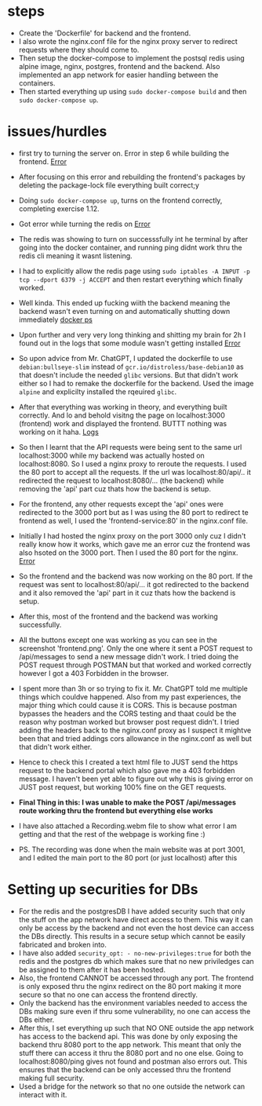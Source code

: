 # steps
- Create the 'Dockerfile' for backend and the frontend.
- I also wrote the nginx.conf file for the nginx proxy server to redirect requests where they should come to. 
- Then setup the docker-compose to implement the postsql redis using  alpine image, nginx, postgres, frontend and the backend. Also implemented an app network for easier handling between the containers.
- Then started everything up using `sudo docker-compose build` and then `sudo docker-compose up`.

# issues/hurdles
- first try to turning the server on. Error in step 6 while building the frontend. [Error](https://pastebin.com/raw/Zns7r0uA)
- After focusing on this error and rebuilding the frontend's packages by deleting the package-lock file everything built correct;y
- Doing `sudo docker-compose up`, turns on the frontend correctly, completing exercise 1.12.
- Got error while turning the redis on [Error](https://pastebin.com/raw/yeApkV2M)
- The redis was showing to turn on successsfully int he terminal by after going into the docker container, and running ping didnt work thru the redis cli meaning it wasnt listening.
- I had to explicitly allow the redis page using `sudo iptables -A INPUT -p tcp --dport 6379 -j ACCEPT` and then restart everything which finally worked.
- Well kinda. This ended up fucking wiith the backend meaning the backend wasn't even turning on and automatically shutting down immediately [docker ps](https://pastebin.com/raw/bAcLXgxx)
- Upon further and very very long thinking and shitting my brain for 2h I found out in the logs that some module wasn't getting installed [Error](https://pastebin.com/raw/CbQbzfpy)
- So upon advice from Mr. ChatGPT, I updated the dockerfile to use `debian:bullseye-slim` instead of `gcr.io/distroless/base-debian10` as that doesn't include the needed `glibc` versions. But that didn't work either so I had to remake the dockerfile for the backend. Used the image `alpine` and explicilty installed the rqeuired `glibc`.
- After that everything was working in theory, and everything built correctly. And lo and behold visitng the page on localhost:3000 (frontend) work and displayed the frontend. BUTTT nothing was working on it haha. [Logs](https://pastebin.com/raw/PV10FT5K)
- So then I learnt that the API requests were being sent to the same url localhost:3000 while my backend was actually hosted on localhost:8080. So I used a nginx proxy to reroute the requests. I used the 80 port to accept all the requests. If the url was localhost:80/api/.. it redirected the request to localhost:8080/... (the backend) while removing the 'api' part cuz thats how the backend is setup.
- For the frontend, any other requests except the 'api' ones were redirected to the 3000 port but as I was using the 80 port to redirect te frontend as well, I used the 'frontend-service:80' in the nginx.conf file.
- Initially I had hosted the nginx proxy on the port 3000 only cuz I didn't really know how it works, which gave me an error cuz the frontend was also hsoted on the 3000 port. Then I used the 80 port for the nginx. [Error](https://pastebin.com/raw/A1d2dcsn)
- So the frontend and the backend was now working on the 80 port. If the request was sent to localhost:80/api/... it got redirected to the backend and it also removed the 'api' part in it cuz thats how the backend is setup.

- After this, most of the frontend and the backend was working successfully. 
- All the buttons except one was working as you can see in the screenshot 'frontend.png'. Only the one where it sent a POST request to /api/messages to send a new message didn't work. I tried doing the POST request through POSTMAN but that worked and worked correctly however I got a 403 Forbidden in the browser.
- I spent more than 3h or so trying to fix it. Mr. ChatGPT told me multiple things which couldve happened. Also from my past experiences, the major thing which could cause it is CORS. This is because postman bypasses the headers and the CORS testing and thaat could be the reason why postman worked but browser post request didn't. I tried adding the headers back to the nginx.conf proxy as I suspect it mightve been that and tried addings cors allowance in the nginx.conf as well but that didn't work either. 
- Hence to check this I created a text html file to JUST send the https request to the backend portal which also gave me a 403 forbidden message. I haven't been yet able to figure out why this is giving error on JUST post request, but working 100% fine on the GET requests.

- **Final Thing in this: I was unable to make the POST /api/messages route working thru the frontend but everything else works**
- I have also attached a Recording.webm file to show what error I am getting and that the rest of the webpage is working fine :)
- PS. The recording was done when the main website was at port 3001, and I edited the main port to the 80 port (or just localhost) after this

# Setting up securities for DBs
- For the redis and the postgresDB I have added security such that only the stuff on the app network have direct access to them. This way it can only be access by the backend and not even the host device can access the DBs directly. This results in a secure setup which cannot be easily fabricated and broken into.
- I have also added `security_opt: - no-new-privileges:true` for both the redis and the postgres db which makes sure that no new priviledges can be assigned to them after it has been hosted.
- Also, the frontend CANNOT be accessed through any port. The frontend is only exposed thru the nginx redirect on the 80 port making it more secure so that no one can access the frontend directly.
- Only the backend has the environment variables needed to access the DBs making sure even if thru some vulnerability, no one can access the DBs either.
- After this, I set everything up such that NO ONE outside the app network has access to the backend api. This was done by only exposing the backend thru 8080 port to the app network. This meant that only the stuff there can access it thru the 8080 port and no one else. Going to localhost:8080/ping gives not found and postman also errors out. This ensures that the backend can be only accessed thru the frontend making full security. 
- Used a bridge for the network so that no one outside the network can interact with it.